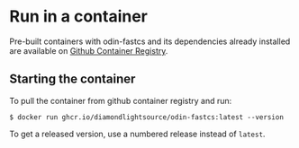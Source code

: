 # Run in a container

Pre-built containers with odin-fastcs and its dependencies already
installed are available on [Github Container Registry](https://ghcr.io/DiamondLightSource/odin-fastcs).

## Starting the container

To pull the container from github container registry and run:

```
$ docker run ghcr.io/diamondlightsource/odin-fastcs:latest --version
```

To get a released version, use a numbered release instead of `latest`.
